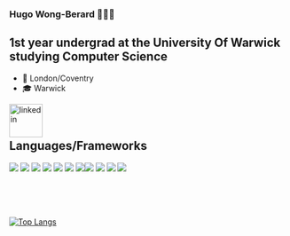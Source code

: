 ### Hugo **Wong-Berard** 👋👋👋

## 1st year undergrad at the University Of Warwick studying Computer Science

- 📍 London/Coventry
- 🎓 Warwick
  <br />

[<img align="left" alt="linkedin" width="60px" src="https://img.icons8.com/doodle/480/000000/linkedin--v2.png" />][linkedin]
<br />
<br />

## Languages/Frameworks

<!-- SOURCE: -->

<!-- <img src="https://img.shields.io/static/v1?label=&message=TypeScript&color=007ACC&logo=typescript&logoColor=white" /> 
<img src="https://img.shields.io/static/v1?label=&message=React&color=61DAFB&logo=react&logoColor=black" /> 
<img src="https://img.shields.io/static/v1?label=&message=Node.js&color=339933&logo=node.js&logoColor=white" /> 
<img src="https://img.shields.io/static/v1?label=&message=PostgreSQL&color=336791&logo=PostgreSQL&logoColor=white" /> 
<img src="https://img.shields.io/static/v1?label=&message=Git&color=F05032&logo=git&logoColor=white" /> 
<img src="https://img.shields.io/static/v1?label=&message=GitHub&color=181717&logo=github&logoColor=white" /> 
<img src="https://img.shields.io/static/v1?label=&message=Visual%20Studio%20Code&color=007ACC&logo=visual-studio-code&logoColor=white" />
<img src="https://img.shields.io/static/v1?label=&message=Python&color=3776AB&logo=python&logoColor=white" /> 
<img src="https://img.shields.io/static/v1?label=&message=Notion&color=000000&logo=Notion&logoColor=white" /> 
<img src="https://img.shields.io/static/v1?label=&message=Java&color=007396&logo=java&logoColor=white" /> 
<img src="https://img.shields.io/static/v1?label=&message=Spring&color=6DB33F&logo=spring&logoColor=white" /> -->

<!-- OUTPUT: -->

<img src="https://img.shields.io/static/v1?label=&message=TypeScript&color=007ACC&logo=typescript&logoColor=white" /> <img src="https://img.shields.io/static/v1?label=&message=React&color=61DAFB&logo=react&logoColor=black" /> <img src="https://img.shields.io/static/v1?label=&message=Node.js&color=339933&logo=node.js&logoColor=white" /> <img src="https://img.shields.io/static/v1?label=&message=PostgreSQL&color=336791&logo=PostgreSQL&logoColor=white" /> <img src="https://img.shields.io/static/v1?label=&message=Git&color=F05032&logo=git&logoColor=white" /> <img src="https://img.shields.io/static/v1?label=&message=GitHub&color=181717&logo=github&logoColor=white" /> <img src="https://img.shields.io/static/v1?label=&message=Visual%20Studio%20Code&color=007ACC&logo=visual-studio-code&logoColor=white" /><img src="https://img.shields.io/static/v1?label=&message=Python&color=3776AB&logo=python&logoColor=white" /> <img src="https://img.shields.io/static/v1?label=&message=Notion&color=000000&logo=Notion&logoColor=white" /> <img src="https://img.shields.io/static/v1?label=&message=Java&color=007396&logo=java&logoColor=white" />
<img src="https://img.shields.io/static/v1?label=&message=Spring&color=6DB33F&logo=spring&logoColor=white" />

<br />
<br />
<!-- [![Anurag's github stats](https://github-readme-stats.vercel.app/api?username=hugo-wb&show_icons=true)](https://github.com/anuraghazra/github-readme-stats) -->
<br />

[![Top Langs](https://github-readme-stats.vercel.app/api/top-langs/?username=hugo-wb&layout=compact)](https://github.com/anuraghazra/github-readme-stats)

[website]: http://hugo-wb.github.io/hugo-wb
[linkedin]: https://www.linkedin.com/in/hugo-wong-berard-4499b91a0/
